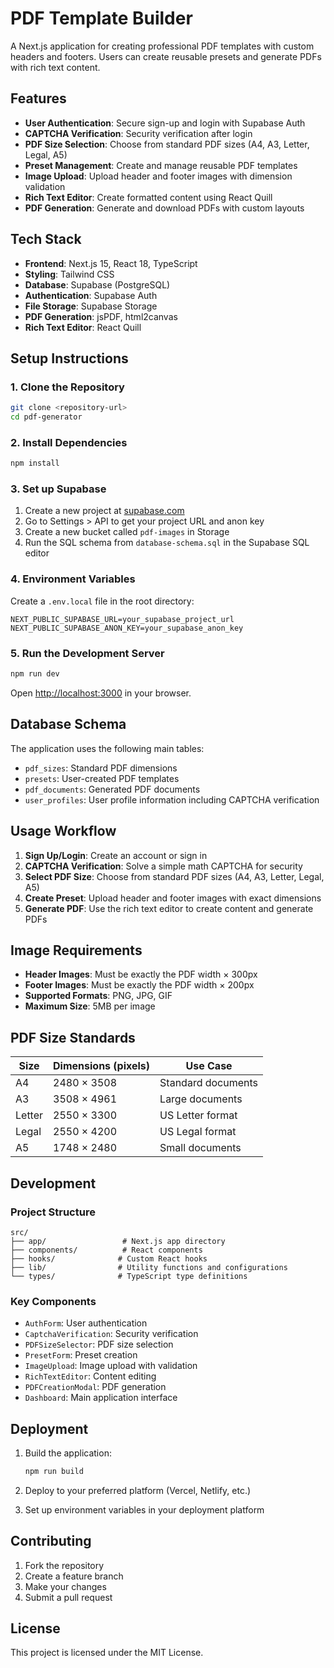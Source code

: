 # PDF Template Builder

A Next.js application for creating professional PDF templates with custom headers and footers. Users can create reusable presets and generate PDFs with rich text content.

## Features

- **User Authentication**: Secure sign-up and login with Supabase Auth
- **CAPTCHA Verification**: Security verification after login
- **PDF Size Selection**: Choose from standard PDF sizes (A4, A3, Letter, Legal, A5)
- **Preset Management**: Create and manage reusable PDF templates
- **Image Upload**: Upload header and footer images with dimension validation
- **Rich Text Editor**: Create formatted content using React Quill
- **PDF Generation**: Generate and download PDFs with custom layouts

## Tech Stack

- **Frontend**: Next.js 15, React 18, TypeScript
- **Styling**: Tailwind CSS
- **Database**: Supabase (PostgreSQL)
- **Authentication**: Supabase Auth
- **File Storage**: Supabase Storage
- **PDF Generation**: jsPDF, html2canvas
- **Rich Text Editor**: React Quill

## Setup Instructions

### 1. Clone the Repository

```bash
git clone <repository-url>
cd pdf-generator
```

### 2. Install Dependencies

```bash
npm install
```

### 3. Set up Supabase

1. Create a new project at [supabase.com](https://supabase.com)
2. Go to Settings > API to get your project URL and anon key
3. Create a new bucket called `pdf-images` in Storage
4. Run the SQL schema from `database-schema.sql` in the Supabase SQL editor

### 4. Environment Variables

Create a `.env.local` file in the root directory:

```env
NEXT_PUBLIC_SUPABASE_URL=your_supabase_project_url
NEXT_PUBLIC_SUPABASE_ANON_KEY=your_supabase_anon_key
```

### 5. Run the Development Server

```bash
npm run dev
```

Open [http://localhost:3000](http://localhost:3000) in your browser.

## Database Schema

The application uses the following main tables:

- `pdf_sizes`: Standard PDF dimensions
- `presets`: User-created PDF templates
- `pdf_documents`: Generated PDF documents
- `user_profiles`: User profile information including CAPTCHA verification

## Usage Workflow

1. **Sign Up/Login**: Create an account or sign in
2. **CAPTCHA Verification**: Solve a simple math CAPTCHA for security
3. **Select PDF Size**: Choose from standard PDF sizes (A4, A3, Letter, Legal, A5)
4. **Create Preset**: Upload header and footer images with exact dimensions
5. **Generate PDF**: Use the rich text editor to create content and generate PDFs

## Image Requirements

- **Header Images**: Must be exactly the PDF width × 300px
- **Footer Images**: Must be exactly the PDF width × 200px
- **Supported Formats**: PNG, JPG, GIF
- **Maximum Size**: 5MB per image

## PDF Size Standards

| Size | Dimensions (pixels) | Use Case |
|------|-------------------|----------|
| A4 | 2480 × 3508 | Standard documents |
| A3 | 3508 × 4961 | Large documents |
| Letter | 2550 × 3300 | US Letter format |
| Legal | 2550 × 4200 | US Legal format |
| A5 | 1748 × 2480 | Small documents |

## Development

### Project Structure

```
src/
├── app/                 # Next.js app directory
├── components/          # React components
├── hooks/              # Custom React hooks
├── lib/                # Utility functions and configurations
└── types/              # TypeScript type definitions
```

### Key Components

- `AuthForm`: User authentication
- `CaptchaVerification`: Security verification
- `PDFSizeSelector`: PDF size selection
- `PresetForm`: Preset creation
- `ImageUpload`: Image upload with validation
- `RichTextEditor`: Content editing
- `PDFCreationModal`: PDF generation
- `Dashboard`: Main application interface

## Deployment

1. Build the application:
   ```bash
   npm run build
   ```

2. Deploy to your preferred platform (Vercel, Netlify, etc.)

3. Set up environment variables in your deployment platform

## Contributing

1. Fork the repository
2. Create a feature branch
3. Make your changes
4. Submit a pull request

## License

This project is licensed under the MIT License.
